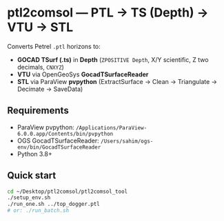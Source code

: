 # ptl2comsol — PTL → TS (Depth) → VTU → STL

Converts Petrel `.ptl` horizons to:
- **GOCAD TSurf (.ts)** in **Depth** (`ZPOSITIVE Depth`, X/Y scientific, Z two decimals, `CNXYZ`)
- **VTU** via OpenGeoSys **GocadTSurfaceReader**
- **STL** via ParaView **pvpython** (ExtractSurface → Clean → Triangulate → Decimate → SaveData)

## Requirements
- ParaView pvpython: `/Applications/ParaView-6.0.0.app/Contents/bin/pvpython`
- OGS GocadTSurfaceReader: `/Users/sahim/ogs-env/bin/GocadTSurfaceReader`
- Python 3.8+

## Quick start
```bash
cd ~/Desktop/ptl2comsol/ptl2comsol_tool
./setup_env.sh
./run_one.sh ../top_dogger.ptl
# or: ./run_batch.sh
